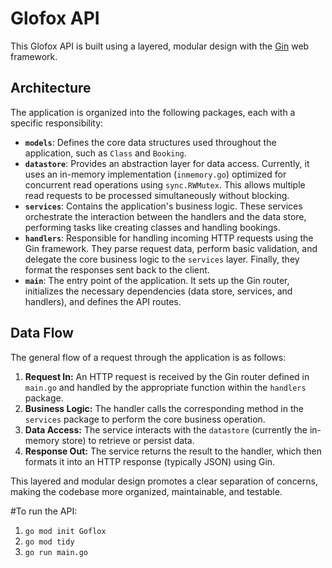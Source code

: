 # Glofox API

This Glofox API is built using a layered, modular design with the [Gin](https://gin-gonic.com/) web framework.

## Architecture

The application is organized into the following packages, each with a specific responsibility:

* **`models`**: Defines the core data structures used throughout the application, such as `Class` and `Booking`.
* **`datastore`**: Provides an abstraction layer for data access. Currently, it uses an in-memory implementation (`inmemory.go`) optimized for concurrent read operations using `sync.RWMutex`. This allows multiple read requests to be processed simultaneously without blocking.
* **`services`**: Contains the application's business logic. These services orchestrate the interaction between the handlers and the data store, performing tasks like creating classes and handling bookings.
* **`handlers`**: Responsible for handling incoming HTTP requests using the Gin framework. They parse request data, perform basic validation, and delegate the core business logic to the `services` layer. Finally, they format the responses sent back to the client.
* **`main`**: The entry point of the application. It sets up the Gin router, initializes the necessary dependencies (data store, services, and handlers), and defines the API routes.

## Data Flow

The general flow of a request through the application is as follows:

1.  **Request In:** An HTTP request is received by the Gin router defined in `main.go` and handled by the appropriate function within the `handlers` package.
2.  **Business Logic:** The handler calls the corresponding method in the `services` package to perform the core business operation.
3.  **Data Access:** The service interacts with the `datastore` (currently the in-memory store) to retrieve or persist data.
4.  **Response Out:** The service returns the result to the handler, which then formats it into an HTTP response (typically JSON) using Gin.

This layered and modular design promotes a clear separation of concerns, making the codebase more organized, maintainable, and testable.


#To run the API:
1. `go mod init Goflox`
2. `go mod tidy`
3. `go run main.go`
